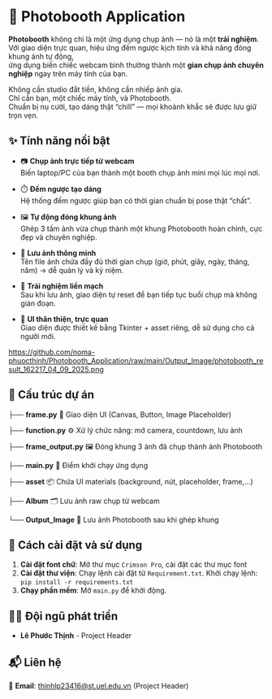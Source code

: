 # 📸 Photobooth Application

**Photobooth** không chỉ là một ứng dụng chụp ảnh — nó là một **trải nghiệm**.  
Với giao diện trực quan, hiệu ứng đếm ngược kịch tính và khả năng đóng khung ảnh tự động,  
ứng dụng biến chiếc webcam bình thường thành một **gian chụp ảnh chuyên nghiệp** ngay trên máy tính của bạn.

Không cần studio đắt tiền, không cần nhiếp ảnh gia.  
Chỉ cần bạn, một chiếc máy tính, và Photobooth.  
Chuẩn bị nụ cười, tạo dáng thật “chill” — mọi khoảnh khắc sẽ được lưu giữ trọn vẹn.

## ✨ Tính năng nổi bật

- 📷 **Chụp ảnh trực tiếp từ webcam**  
  Biến laptop/PC của bạn thành một booth chụp ảnh mini mọi lúc mọi nơi.

- ⏱️ **Đếm ngược tạo dáng**  
  Hệ thống đếm ngược giúp bạn có thời gian chuẩn bị pose thật “chất”.

- 🖼️ **Tự động đóng khung ảnh**  
  Ghép 3 tấm ảnh vừa chụp thành một khung Photobooth hoàn chỉnh, cực đẹp và chuyên nghiệp.

- 💾 **Lưu ảnh thông minh**  
  Tên file ảnh chứa đầy đủ thời gian chụp (giờ, phút, giây, ngày, tháng, năm) → dễ quản lý và kỷ niệm.

- 🔄 **Trải nghiệm liền mạch**  
  Sau khi lưu ảnh, giao diện tự reset để bạn tiếp tục buổi chụp mà không gián đoạn.

- 🎨 **UI thân thiện, trực quan**  
  Giao diện được thiết kế bằng Tkinter + asset riêng, dễ sử dụng cho cả người mới.

https://github.com/noma-phuocthinh/Photobooth_Application/raw/main/Output_Image/photobooth_result_162217_04_09_2025.png

## 📂 Cấu trúc dự án

├── **frame.py** 🎨 Giao diện UI (Canvas, Button, Image Placeholder)

├── **function.py** ⚙️ Xử lý chức năng: mở camera, countdown, lưu ảnh

├── **frame_output.py** 🖼️ Đóng khung 3 ảnh đã chụp thành ảnh Photobooth

├── **main.py** 🚀 Điểm khởi chạy ứng dụng

├── **asset** 📦 Chứa UI materials (background, nút, placeholder, frame,…)

├── **Album** 🗂️ Lưu ảnh raw chụp từ webcam

└── **Output_Image** 💾 Lưu ảnh Photobooth sau khi ghép khung

## 📌 Cách cài đặt và sử dụng

1. **Cài đặt font chữ**: Mở thư mục `Crimson Pro`, cài đặt các thư mục font
2. **Cài đặt thư viện**: Chạy lệnh cài đặt từ `Requirement.txt`. Khởi chạy lệnh: `pip install -r requirements.txt`
3. **Chạy phần mềm**: Mở `main.py` để khởi động.

## 👩‍💻 Đội ngũ phát triển

- **Lê Phước Thịnh** - Project Header

## 📬 Liên hệ

📩 **Email**: thinhlp23416@st.uel.edu.vn (Project Header)
#

